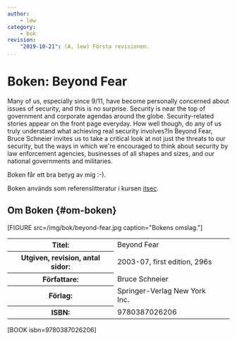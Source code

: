 ```yaml
---
author:
    - lew
category:
    - bok
revision:
    "2019-10-21": (A, lew) Första revisionen.
...
```

Boken: Beyond Fear
==================================

Many of us, especially since 9/11, have become personally concerned about issues of security, and this is no surprise. Security is near the top of government and corporate agendas around the globe. Security-related stories appear on the front page everyday. How well though, do any of us truly understand what achieving real security involves?In Beyond Fear, Bruce Schneier invites us to take a critical look at not just the threats to our security, but the ways in which we're encouraged to think about security by law enforcement agencies, businesses of all shapes and sizes, and our national governments and militaries.


<!--more-->

Boken får ett bra betyg av mig :-).

Boken används som referenslitteratur i kursen [itsec](/itsec).



Om Boken {#om-boken}
--------------------

[FIGURE src=/img/bok/beyond-fear.jpg caption="Bokens omslag."]

<table>
<tr><th>Titel:</th><td>Beyond Fear<td></tr>
<tr><th>Utgiven, revision, antal sidor:</th><td>2003-07, first edition, 296s<td></tr>
<tr><th>Författare:</th><td>Bruce Schneier<td></tr>
<tr><th>Förlag:</th><td>Springer-Verlag New York Inc.<td></tr>
<tr><th>ISBN:</th><td>9780387026206<td></tr>
</table>

[BOOK isbn=9780387026206]

